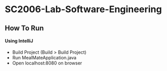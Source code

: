 # SC2006-Lab-Software-Engineering

## How To Run
#### Using IntelliJ
- Build Project (Build > Build Project)
- Run MealMateApplication.java
- Open localhost:8080 on browser
